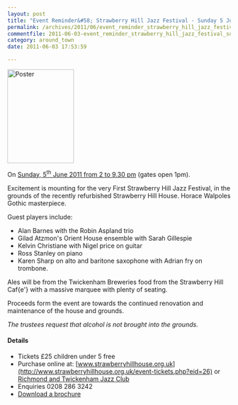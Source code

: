 ```yaml
---
layout: post
title: "Event Reminder&#58; Strawberry Hill Jazz Festival - Sunday 5 June 2011"
permalink: /archives/2011/06/event_reminder_strawberry_hill_jazz_festival_sunda.html
commentfile: 2011-06-03-event_reminder_strawberry_hill_jazz_festival_sunda
category: around_town
date: 2011-06-03 17:53:59

---
```


<a href="/assets/images/2011/SH_Jazz_2011.jpg" title="See larger version of - Poster"><img src="/assets/images/2011/SH_Jazz_2011_thumb.jpg" width="150" height="212" alt="Poster" class="photo right" /></a>

On [Sunday, 5<sup>th</sup> June 2011 from 2 to 9.30 pm](https://stmargarets.london/event/fair/200705142775) (gates open 1pm).

Excitement is mounting for the very First Strawberry Hill Jazz Festival, in the grounds of the recently refurbished Strawberry Hill House. Horace Walpoles Gothic masterpiece.

Guest players include:

-   Alan Barnes with the Robin Aspland trio
-   Gilad Atzmon's Orient House ensemble with Sarah Gillespie
-   Kelvin Christiane with Nigel price on guitar
-   Ross Stanley on piano
-   Karen Sharp on alto and baritone saxophone with Adrian fry on trombone.

Ales will be from the Twickenham Breweries food from the Strawberry Hill Caf{e'} with a massive marquee with plenty of seating.

Proceeds form the event are towards the continued renovation and maintenance of the house and grounds.

*The trustees request that alcohol is not brought into the grounds.*

#### Details

-   Tickets £25 children under 5 free
-   Purchase online at: [www.strawberryhillhouse.org.uk](http://www.strawberryhillhouse.org.uk/event-tickets.php?eid=26) or [Richmond and Twickenham Jazz Club](https://stmargarets.london/directory/music/200802050810)
-   Enquiries 0208 286 3242
-   [Download a brochure](https://stmargarets.london/images/SHT035_jazz_2.pdf)
